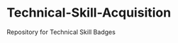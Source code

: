 # Technical-Skill-Acquisition
Repository for Technical Skill Badges
<div data-iframe-width="150" data-iframe-height="270" data-share-badge-id="f3bc607f-c8ff-48da-bb9a-80a0754dec20" data-share-badge-host="https://www.youracclaim.com"></div><script type="text/javascript" async src="//cdn.youracclaim.com/assets/utilities/embed.js"></script>
